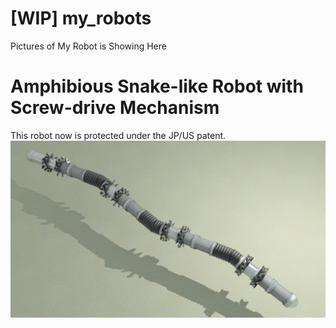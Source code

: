 # [WIP] my_robots
Pictures of My Robot is Showing Here
# Amphibious Snake-like Robot with Screw-drive Mechanism
This robot now is protected under the JP/US patent.
![My Image](https://github.com/Xiaoyu0601-Wang/my_robots/blob/main/amphibious_snake_like_robot/amphibious_snake_like_robot.jpg)
